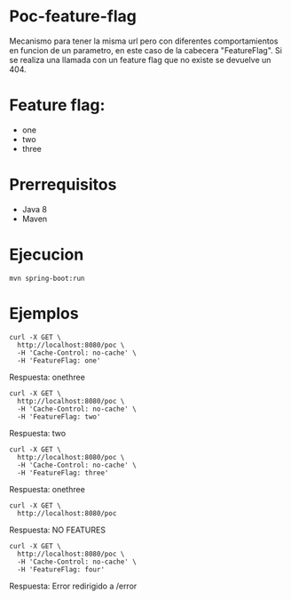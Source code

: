 # Poc-feature-flag

Mecanismo para tener la misma url pero con diferentes comportamientos en funcion de un parametro, en este caso de la cabecera "FeatureFlag". 
Si se realiza una llamada con un feature flag que no existe se devuelve un 404.

# Feature flag:
- one
- two
- three


# Prerrequisitos
- Java 8
- Maven

# Ejecucion

```
mvn spring-boot:run
```

# Ejemplos

```
curl -X GET \
  http://localhost:8080/poc \
  -H 'Cache-Control: no-cache' \
  -H 'FeatureFlag: one' 
```
Respuesta: onethree

```
curl -X GET \
  http://localhost:8080/poc \
  -H 'Cache-Control: no-cache' \
  -H 'FeatureFlag: two' 
```
Respuesta: two

```
curl -X GET \
  http://localhost:8080/poc \
  -H 'Cache-Control: no-cache' \
  -H 'FeatureFlag: three' 
```
Respuesta: onethree

```
curl -X GET \
  http://localhost:8080/poc 
```
Respuesta: NO FEATURES

```
curl -X GET \
  http://localhost:8080/poc \
  -H 'Cache-Control: no-cache' \
  -H 'FeatureFlag: four' 
```
Respuesta: Error redirigido a /error